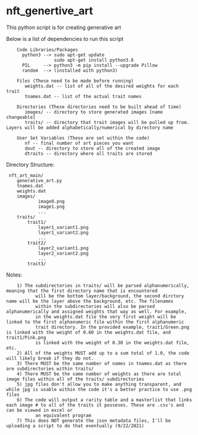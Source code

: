 # nft_genertive_art
This python script is for creating generative art

Below is a list of dependencies to run this script

        Code Libraries/Packages
          python3 --> sudo apt-get update
                      sudo apt-get install python3.8
          PIL     --> python3 -m pip install --upgrade Pillow          
          random  --> (installed with python3)
        
        Files (These need to be made before running)           
           weights.dat -- list of all of the desired weights for each trait           
           tnames.dat -- list of the actual trait names
           
        Directories (These directories need to be built ahead of time)
           images/ -- directory to store generated images [name changeable]
           traits/ -- directory that trait images will be pulled up from. Layers will be added alphabetically/numerical by directory name
          
        User Set Variables (These are set within the code)
           nf -- final number of art pieces you want
           dout -- directory to store all of the created image
           dtraits -- directory where all traits are stored

Directory Structure:

     nft_art_main/
        generative_art.py
        tnames.dat
        weights.dat
        images/
                image0.png
                image1.png
                ...
        traits/
            trait1/
                layer1_variant1.png       
                layer1_variant2.png     
                ...  
            trait2/    
                layer2_variant1.png     
                layer2_variant2.png
                ...
            trait3/ 
             

   Notes:
   
        1) The subdirectories in traits/ will be parsed alphanumerically, meaning that the first directory name that is encountered 
               will be the bottom layer/background, the second dirctory name will be the layer above the background, etc. The filenames
               within the subdirectories will also be parsed alphanumerically and assigned weights that way as well. For example,
               in the weights.dat file the very first weight will be linked to the first alphanumeric file within the first alphanumeric
               trait directory. In the provided example, trait1/Green.png is linked with the weight of 0.60 in the weights.dat file, and trait1/Pink.png
               is linked with the weight of 0.30 in the weights.dat file, etc.   
        2) All of the weights MUST add up to a sum total of 1.0, the code will likely break if they do not.         
        3) There MUST be the same number of names in tnames.dat as there are subdirectories within traits/        
        4) There MUST be the same number of weights as there are total image files within all of the traits/ subdirectories        
        5) jpg files don't allow you to make anything transparent, and while jpg is usable within the code it's a better practice to use .png files        
        6) The code will output a rarity table and a masterlist that links each image # to all of the traits it posseses. These are .csv's and can be viewed in excel or 
               an equivalent program
        7) This does NOT generate the json metadata files, I'll be uploading a script to do that eventually (9/22/2021)      
